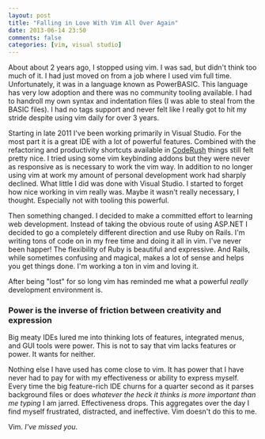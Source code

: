 ```yaml
---
layout: post
title: "Falling in Love With Vim All Over Again"
date: 2013-06-14 23:50
comments: false
categories: [vim, visual studio]
---
```


About about 2 years ago, I stopped using vim. I was sad, but didn't think too much of it. I had just moved on from a job where I used vim full time. Unfortunately, it was in a language known as PowerBASIC. This language has very low adoption and there was no community tooling available. I had to handroll my own syntax and indentation files (I was able to steal from the BASIC files). I had no tags support and never felt like I really got to hit my stride despite using vim daily for over 3 years.

Starting in late 2011 I've been working primarily in Visual Studio. For the most part it is a great IDE with a lot of powerful features. Combined with the refactoring and productivity shortcuts available in [CodeRush](http://devexpress.com) things still felt pretty nice. I tried using some vim keybinding addons but they were never as responsive as is necessary to work the vim way. In addition to no longer using vim at work my amount of personal development work had sharply declined. What little I did was done with Visual Studio. I started to forget how nice working in vim really was. Maybe it wasn't really necessary, I thought. Especially not with tooling this powerful.

Then something changed. I decided to make a committed effort to learning web development. Instead of taking the obvious route of using ASP.NET I decided to go a completely different direction and use Ruby on Rails. I'm writing tons of code on in my free time and doing it all in vim. I've never been happer! The flexibility of Ruby is beautiful and expressive. And Rails, while sometimes confusing and magical, makes a lot of sense and helps you get things done. I'm working a ton in vim and loving it.

After being "lost" for so long vim has reminded me what a powerful _really_ development environment is.

### Power is the inverse of friction between creativity and expression 

 Big meaty IDEs lured me into thinking lots of features, integrated menus, and GUI tools were power. This is not to say that vim lacks features or power. It wants for neither.

Nothing else I have used has come close to vim. It has power that I have never had to pay for with my effectiveness or ability to express myself. Every time the big feature-rich IDE churns for a quarter second as it parses background files or does _whatever the heck it thinks is more important than me typing_ I am jarred. Effectiveness drops. This aggregates over the day I find myself frustrated, distracted, and ineffective. Vim doesn't do this to me.

Vim. _I've missed you._
